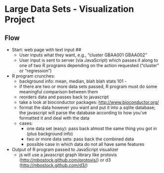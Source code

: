 # Large Data Sets - Visualization Project #

## Flow ##

* Start: web page with text input ##
  * User inputs what they want, e.g., “cluster GBAA001 GBAA002”
  * User input is sent to server (via JavaScript) which passes it along to one of two R programs depending on the action requested (“cluster” or “regression”)
* R program crunches:
  * background info: mean, median, blah blah stats 101 - 
  * if there are two or more data sets passed, R program must do some meaningful comparison between them
  * reorders data and passes back to javascript
  * take a look at bioconductor packages: http://www.bioconductor.org/
  * format the data however you want and put it into a sqlite database; the javascript will parse the database according to how you’ve formatted it and deal with the data
  * cases:
      * one data set (easy): pass back almost the same thing you got in (plus background info)
      * two or more data sets: pass back the combined data
      * possible case in which data do not all have same features
* Output of R program passed to JavaScript visualizer
  * js will use a javascript graph library like protovis (http://mbostock.github.com/protovis/) or d3 (http://mbostock.github.com/d3/)
